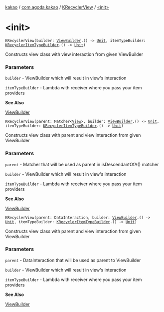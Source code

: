 [kakao](../../index.md) / [com.agoda.kakao](../index.md) / [KRecyclerView](index.md) / [&lt;init&gt;](./-init-.md)

# &lt;init&gt;

`KRecyclerView(builder: `[`ViewBuilder`](../-view-builder/index.md)`.() -> `[`Unit`](https://kotlinlang.org/api/latest/jvm/stdlib/kotlin/-unit/index.html)`, itemTypeBuilder: `[`KRecyclerItemTypeBuilder`](../-k-recycler-item-type-builder/index.md)`.() -> `[`Unit`](https://kotlinlang.org/api/latest/jvm/stdlib/kotlin/-unit/index.html)`)`

Constructs view class with view interaction from given ViewBuilder

### Parameters

`builder` - ViewBuilder which will result in view's interaction

`itemTypeBuilder` - Lambda with receiver where you pass your item providers

**See Also**

[ViewBuilder](../-view-builder/index.md)

`KRecyclerView(parent: Matcher<`[`View`](https://developer.android.com/reference/android/view/View.html)`>, builder: `[`ViewBuilder`](../-view-builder/index.md)`.() -> `[`Unit`](https://kotlinlang.org/api/latest/jvm/stdlib/kotlin/-unit/index.html)`, itemTypeBuilder: `[`KRecyclerItemTypeBuilder`](../-k-recycler-item-type-builder/index.md)`.() -> `[`Unit`](https://kotlinlang.org/api/latest/jvm/stdlib/kotlin/-unit/index.html)`)`

Constructs view class with parent and view interaction from given ViewBuilder

### Parameters

`parent` - Matcher that will be used as parent in isDescendantOfA() matcher

`builder` - ViewBuilder which will result in view's interaction

`itemTypeBuilder` - Lambda with receiver where you pass your item providers

**See Also**

[ViewBuilder](../-view-builder/index.md)

`KRecyclerView(parent: DataInteraction, builder: `[`ViewBuilder`](../-view-builder/index.md)`.() -> `[`Unit`](https://kotlinlang.org/api/latest/jvm/stdlib/kotlin/-unit/index.html)`, itemTypeBuilder: `[`KRecyclerItemTypeBuilder`](../-k-recycler-item-type-builder/index.md)`.() -> `[`Unit`](https://kotlinlang.org/api/latest/jvm/stdlib/kotlin/-unit/index.html)`)`

Constructs view class with parent and view interaction from given ViewBuilder

### Parameters

`parent` - DataInteraction that will be used as parent to ViewBuilder

`builder` - ViewBuilder which will result in view's interaction

`itemTypeBuilder` - Lambda with receiver where you pass your item providers

**See Also**

[ViewBuilder](../-view-builder/index.md)

